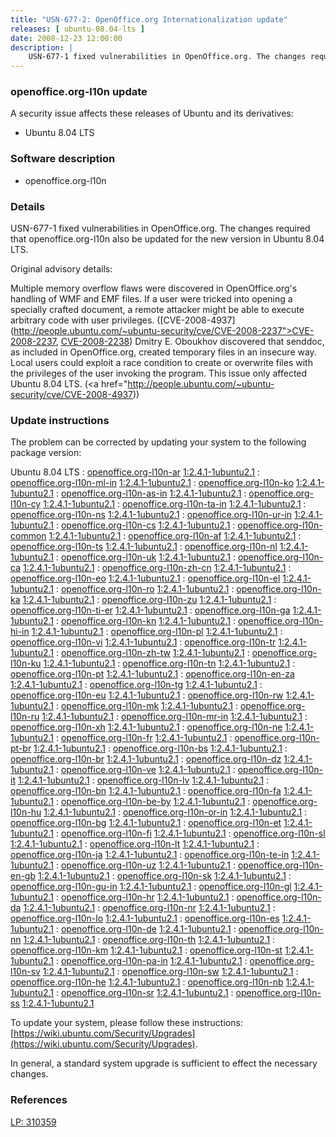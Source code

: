 ```yaml
---
title: "USN-677-2: OpenOffice.org Internationalization update"
releases: [ ubuntu-08.04-lts ]
date: 2008-12-23 12:00:00
description: |
    USN-677-1 fixed vulnerabilities in OpenOffice.org. The changes required that openoffice.org-l10n also be updated for the new version in Ubuntu 8.04 LTS.
--- 
```

 
### openoffice.org-l10n update

A security issue affects these releases of Ubuntu and its derivatives:

* Ubuntu 8.04 LTS

### Software description

* openoffice.org-l10n 

### Details

USN-677-1 fixed vulnerabilities in OpenOffice.org. The changes required that openoffice.org-l10n also be updated for the new version in Ubuntu 8.04 LTS.

Original advisory details:

 Multiple memory overflow flaws were discovered in OpenOffice.org&#39;s handling of WMF and EMF files. If a user were tricked into opening a specially crafted document, a remote attacker might be able to execute arbitrary code with user privileges. ([CVE-2008-4937](http://people.ubuntu.com/~ubuntu-security/cve/CVE-2008-2237">CVE-2008-2237</a>, <a href="http://people.ubuntu.com/~ubuntu-security/cve/CVE-2008-2238">CVE-2008-2238</a>) Dmitry E. Oboukhov discovered that senddoc, as included in OpenOffice.org, created temporary files in an insecure way. Local users could exploit a race condition to create or overwrite files with the privileges of the user invoking the program. This issue only affected Ubuntu 8.04 LTS. (<a href="http://people.ubuntu.com/~ubuntu-security/cve/CVE-2008-4937)) 

### Update instructions

The problem can be corrected by updating your system to the following package version:

Ubuntu 8.04 LTS
 : [openoffice.org-l10n-ar](https://launchpad.net/ubuntu/+source/openoffice.org-l10n) <span> [1:2.4.1-1ubuntu2.1](https://launchpad.net/ubuntu/+source/openoffice.org-l10n/1:2.4.1-1ubuntu2.1) </span> 
 : [openoffice.org-l10n-ml-in](https://launchpad.net/ubuntu/+source/openoffice.org-l10n) <span> [1:2.4.1-1ubuntu2.1](https://launchpad.net/ubuntu/+source/openoffice.org-l10n/1:2.4.1-1ubuntu2.1) </span> 
 : [openoffice.org-l10n-ko](https://launchpad.net/ubuntu/+source/openoffice.org-l10n) <span> [1:2.4.1-1ubuntu2.1](https://launchpad.net/ubuntu/+source/openoffice.org-l10n/1:2.4.1-1ubuntu2.1) </span> 
 : [openoffice.org-l10n-as-in](https://launchpad.net/ubuntu/+source/openoffice.org-l10n) <span> [1:2.4.1-1ubuntu2.1](https://launchpad.net/ubuntu/+source/openoffice.org-l10n/1:2.4.1-1ubuntu2.1) </span> 
 : [openoffice.org-l10n-cy](https://launchpad.net/ubuntu/+source/openoffice.org-l10n) <span> [1:2.4.1-1ubuntu2.1](https://launchpad.net/ubuntu/+source/openoffice.org-l10n/1:2.4.1-1ubuntu2.1) </span> 
 : [openoffice.org-l10n-ta-in](https://launchpad.net/ubuntu/+source/openoffice.org-l10n) <span> [1:2.4.1-1ubuntu2.1](https://launchpad.net/ubuntu/+source/openoffice.org-l10n/1:2.4.1-1ubuntu2.1) </span> 
 : [openoffice.org-l10n-ns](https://launchpad.net/ubuntu/+source/openoffice.org-l10n) <span> [1:2.4.1-1ubuntu2.1](https://launchpad.net/ubuntu/+source/openoffice.org-l10n/1:2.4.1-1ubuntu2.1) </span> 
 : [openoffice.org-l10n-ur-in](https://launchpad.net/ubuntu/+source/openoffice.org-l10n) <span> [1:2.4.1-1ubuntu2.1](https://launchpad.net/ubuntu/+source/openoffice.org-l10n/1:2.4.1-1ubuntu2.1) </span> 
 : [openoffice.org-l10n-cs](https://launchpad.net/ubuntu/+source/openoffice.org-l10n) <span> [1:2.4.1-1ubuntu2.1](https://launchpad.net/ubuntu/+source/openoffice.org-l10n/1:2.4.1-1ubuntu2.1) </span> 
 : [openoffice.org-l10n-common](https://launchpad.net/ubuntu/+source/openoffice.org-l10n) <span> [1:2.4.1-1ubuntu2.1](https://launchpad.net/ubuntu/+source/openoffice.org-l10n/1:2.4.1-1ubuntu2.1) </span> 
 : [openoffice.org-l10n-af](https://launchpad.net/ubuntu/+source/openoffice.org-l10n) <span> [1:2.4.1-1ubuntu2.1](https://launchpad.net/ubuntu/+source/openoffice.org-l10n/1:2.4.1-1ubuntu2.1) </span> 
 : [openoffice.org-l10n-ts](https://launchpad.net/ubuntu/+source/openoffice.org-l10n) <span> [1:2.4.1-1ubuntu2.1](https://launchpad.net/ubuntu/+source/openoffice.org-l10n/1:2.4.1-1ubuntu2.1) </span> 
 : [openoffice.org-l10n-nl](https://launchpad.net/ubuntu/+source/openoffice.org-l10n) <span> [1:2.4.1-1ubuntu2.1](https://launchpad.net/ubuntu/+source/openoffice.org-l10n/1:2.4.1-1ubuntu2.1) </span> 
 : [openoffice.org-l10n-uk](https://launchpad.net/ubuntu/+source/openoffice.org-l10n) <span> [1:2.4.1-1ubuntu2.1](https://launchpad.net/ubuntu/+source/openoffice.org-l10n/1:2.4.1-1ubuntu2.1) </span> 
 : [openoffice.org-l10n-ca](https://launchpad.net/ubuntu/+source/openoffice.org-l10n) <span> [1:2.4.1-1ubuntu2.1](https://launchpad.net/ubuntu/+source/openoffice.org-l10n/1:2.4.1-1ubuntu2.1) </span> 
 : [openoffice.org-l10n-zh-cn](https://launchpad.net/ubuntu/+source/openoffice.org-l10n) <span> [1:2.4.1-1ubuntu2.1](https://launchpad.net/ubuntu/+source/openoffice.org-l10n/1:2.4.1-1ubuntu2.1) </span> 
 : [openoffice.org-l10n-eo](https://launchpad.net/ubuntu/+source/openoffice.org-l10n) <span> [1:2.4.1-1ubuntu2.1](https://launchpad.net/ubuntu/+source/openoffice.org-l10n/1:2.4.1-1ubuntu2.1) </span> 
 : [openoffice.org-l10n-el](https://launchpad.net/ubuntu/+source/openoffice.org-l10n) <span> [1:2.4.1-1ubuntu2.1](https://launchpad.net/ubuntu/+source/openoffice.org-l10n/1:2.4.1-1ubuntu2.1) </span> 
 : [openoffice.org-l10n-ro](https://launchpad.net/ubuntu/+source/openoffice.org-l10n) <span> [1:2.4.1-1ubuntu2.1](https://launchpad.net/ubuntu/+source/openoffice.org-l10n/1:2.4.1-1ubuntu2.1) </span> 
 : [openoffice.org-l10n-ka](https://launchpad.net/ubuntu/+source/openoffice.org-l10n) <span> [1:2.4.1-1ubuntu2.1](https://launchpad.net/ubuntu/+source/openoffice.org-l10n/1:2.4.1-1ubuntu2.1) </span> 
 : [openoffice.org-l10n-zu](https://launchpad.net/ubuntu/+source/openoffice.org-l10n) <span> [1:2.4.1-1ubuntu2.1](https://launchpad.net/ubuntu/+source/openoffice.org-l10n/1:2.4.1-1ubuntu2.1) </span> 
 : [openoffice.org-l10n-ti-er](https://launchpad.net/ubuntu/+source/openoffice.org-l10n) <span> [1:2.4.1-1ubuntu2.1](https://launchpad.net/ubuntu/+source/openoffice.org-l10n/1:2.4.1-1ubuntu2.1) </span> 
 : [openoffice.org-l10n-ga](https://launchpad.net/ubuntu/+source/openoffice.org-l10n) <span> [1:2.4.1-1ubuntu2.1](https://launchpad.net/ubuntu/+source/openoffice.org-l10n/1:2.4.1-1ubuntu2.1) </span> 
 : [openoffice.org-l10n-kn](https://launchpad.net/ubuntu/+source/openoffice.org-l10n) <span> [1:2.4.1-1ubuntu2.1](https://launchpad.net/ubuntu/+source/openoffice.org-l10n/1:2.4.1-1ubuntu2.1) </span> 
 : [openoffice.org-l10n-hi-in](https://launchpad.net/ubuntu/+source/openoffice.org-l10n) <span> [1:2.4.1-1ubuntu2.1](https://launchpad.net/ubuntu/+source/openoffice.org-l10n/1:2.4.1-1ubuntu2.1) </span> 
 : [openoffice.org-l10n-pl](https://launchpad.net/ubuntu/+source/openoffice.org-l10n) <span> [1:2.4.1-1ubuntu2.1](https://launchpad.net/ubuntu/+source/openoffice.org-l10n/1:2.4.1-1ubuntu2.1) </span> 
 : [openoffice.org-l10n-vi](https://launchpad.net/ubuntu/+source/openoffice.org-l10n) <span> [1:2.4.1-1ubuntu2.1](https://launchpad.net/ubuntu/+source/openoffice.org-l10n/1:2.4.1-1ubuntu2.1) </span> 
 : [openoffice.org-l10n-tr](https://launchpad.net/ubuntu/+source/openoffice.org-l10n) <span> [1:2.4.1-1ubuntu2.1](https://launchpad.net/ubuntu/+source/openoffice.org-l10n/1:2.4.1-1ubuntu2.1) </span> 
 : [openoffice.org-l10n-zh-tw](https://launchpad.net/ubuntu/+source/openoffice.org-l10n) <span> [1:2.4.1-1ubuntu2.1](https://launchpad.net/ubuntu/+source/openoffice.org-l10n/1:2.4.1-1ubuntu2.1) </span> 
 : [openoffice.org-l10n-ku](https://launchpad.net/ubuntu/+source/openoffice.org-l10n) <span> [1:2.4.1-1ubuntu2.1](https://launchpad.net/ubuntu/+source/openoffice.org-l10n/1:2.4.1-1ubuntu2.1) </span> 
 : [openoffice.org-l10n-tn](https://launchpad.net/ubuntu/+source/openoffice.org-l10n) <span> [1:2.4.1-1ubuntu2.1](https://launchpad.net/ubuntu/+source/openoffice.org-l10n/1:2.4.1-1ubuntu2.1) </span> 
 : [openoffice.org-l10n-pt](https://launchpad.net/ubuntu/+source/openoffice.org-l10n) <span> [1:2.4.1-1ubuntu2.1](https://launchpad.net/ubuntu/+source/openoffice.org-l10n/1:2.4.1-1ubuntu2.1) </span> 
 : [openoffice.org-l10n-en-za](https://launchpad.net/ubuntu/+source/openoffice.org-l10n) <span> [1:2.4.1-1ubuntu2.1](https://launchpad.net/ubuntu/+source/openoffice.org-l10n/1:2.4.1-1ubuntu2.1) </span> 
 : [openoffice.org-l10n-tg](https://launchpad.net/ubuntu/+source/openoffice.org-l10n) <span> [1:2.4.1-1ubuntu2.1](https://launchpad.net/ubuntu/+source/openoffice.org-l10n/1:2.4.1-1ubuntu2.1) </span> 
 : [openoffice.org-l10n-eu](https://launchpad.net/ubuntu/+source/openoffice.org-l10n) <span> [1:2.4.1-1ubuntu2.1](https://launchpad.net/ubuntu/+source/openoffice.org-l10n/1:2.4.1-1ubuntu2.1) </span> 
 : [openoffice.org-l10n-rw](https://launchpad.net/ubuntu/+source/openoffice.org-l10n) <span> [1:2.4.1-1ubuntu2.1](https://launchpad.net/ubuntu/+source/openoffice.org-l10n/1:2.4.1-1ubuntu2.1) </span> 
 : [openoffice.org-l10n-mk](https://launchpad.net/ubuntu/+source/openoffice.org-l10n) <span> [1:2.4.1-1ubuntu2.1](https://launchpad.net/ubuntu/+source/openoffice.org-l10n/1:2.4.1-1ubuntu2.1) </span> 
 : [openoffice.org-l10n-ru](https://launchpad.net/ubuntu/+source/openoffice.org-l10n) <span> [1:2.4.1-1ubuntu2.1](https://launchpad.net/ubuntu/+source/openoffice.org-l10n/1:2.4.1-1ubuntu2.1) </span> 
 : [openoffice.org-l10n-mr-in](https://launchpad.net/ubuntu/+source/openoffice.org-l10n) <span> [1:2.4.1-1ubuntu2.1](https://launchpad.net/ubuntu/+source/openoffice.org-l10n/1:2.4.1-1ubuntu2.1) </span> 
 : [openoffice.org-l10n-xh](https://launchpad.net/ubuntu/+source/openoffice.org-l10n) <span> [1:2.4.1-1ubuntu2.1](https://launchpad.net/ubuntu/+source/openoffice.org-l10n/1:2.4.1-1ubuntu2.1) </span> 
 : [openoffice.org-l10n-ne](https://launchpad.net/ubuntu/+source/openoffice.org-l10n) <span> [1:2.4.1-1ubuntu2.1](https://launchpad.net/ubuntu/+source/openoffice.org-l10n/1:2.4.1-1ubuntu2.1) </span> 
 : [openoffice.org-l10n-fr](https://launchpad.net/ubuntu/+source/openoffice.org-l10n) <span> [1:2.4.1-1ubuntu2.1](https://launchpad.net/ubuntu/+source/openoffice.org-l10n/1:2.4.1-1ubuntu2.1) </span> 
 : [openoffice.org-l10n-pt-br](https://launchpad.net/ubuntu/+source/openoffice.org-l10n) <span> [1:2.4.1-1ubuntu2.1](https://launchpad.net/ubuntu/+source/openoffice.org-l10n/1:2.4.1-1ubuntu2.1) </span> 
 : [openoffice.org-l10n-bs](https://launchpad.net/ubuntu/+source/openoffice.org-l10n) <span> [1:2.4.1-1ubuntu2.1](https://launchpad.net/ubuntu/+source/openoffice.org-l10n/1:2.4.1-1ubuntu2.1) </span> 
 : [openoffice.org-l10n-br](https://launchpad.net/ubuntu/+source/openoffice.org-l10n) <span> [1:2.4.1-1ubuntu2.1](https://launchpad.net/ubuntu/+source/openoffice.org-l10n/1:2.4.1-1ubuntu2.1) </span> 
 : [openoffice.org-l10n-dz](https://launchpad.net/ubuntu/+source/openoffice.org-l10n) <span> [1:2.4.1-1ubuntu2.1](https://launchpad.net/ubuntu/+source/openoffice.org-l10n/1:2.4.1-1ubuntu2.1) </span> 
 : [openoffice.org-l10n-ve](https://launchpad.net/ubuntu/+source/openoffice.org-l10n) <span> [1:2.4.1-1ubuntu2.1](https://launchpad.net/ubuntu/+source/openoffice.org-l10n/1:2.4.1-1ubuntu2.1) </span> 
 : [openoffice.org-l10n-it](https://launchpad.net/ubuntu/+source/openoffice.org-l10n) <span> [1:2.4.1-1ubuntu2.1](https://launchpad.net/ubuntu/+source/openoffice.org-l10n/1:2.4.1-1ubuntu2.1) </span> 
 : [openoffice.org-l10n-lv](https://launchpad.net/ubuntu/+source/openoffice.org-l10n) <span> [1:2.4.1-1ubuntu2.1](https://launchpad.net/ubuntu/+source/openoffice.org-l10n/1:2.4.1-1ubuntu2.1) </span> 
 : [openoffice.org-l10n-bn](https://launchpad.net/ubuntu/+source/openoffice.org-l10n) <span> [1:2.4.1-1ubuntu2.1](https://launchpad.net/ubuntu/+source/openoffice.org-l10n/1:2.4.1-1ubuntu2.1) </span> 
 : [openoffice.org-l10n-fa](https://launchpad.net/ubuntu/+source/openoffice.org-l10n) <span> [1:2.4.1-1ubuntu2.1](https://launchpad.net/ubuntu/+source/openoffice.org-l10n/1:2.4.1-1ubuntu2.1) </span> 
 : [openoffice.org-l10n-be-by](https://launchpad.net/ubuntu/+source/openoffice.org-l10n) <span> [1:2.4.1-1ubuntu2.1](https://launchpad.net/ubuntu/+source/openoffice.org-l10n/1:2.4.1-1ubuntu2.1) </span> 
 : [openoffice.org-l10n-hu](https://launchpad.net/ubuntu/+source/openoffice.org-l10n) <span> [1:2.4.1-1ubuntu2.1](https://launchpad.net/ubuntu/+source/openoffice.org-l10n/1:2.4.1-1ubuntu2.1) </span> 
 : [openoffice.org-l10n-or-in](https://launchpad.net/ubuntu/+source/openoffice.org-l10n) <span> [1:2.4.1-1ubuntu2.1](https://launchpad.net/ubuntu/+source/openoffice.org-l10n/1:2.4.1-1ubuntu2.1) </span> 
 : [openoffice.org-l10n-bg](https://launchpad.net/ubuntu/+source/openoffice.org-l10n) <span> [1:2.4.1-1ubuntu2.1](https://launchpad.net/ubuntu/+source/openoffice.org-l10n/1:2.4.1-1ubuntu2.1) </span> 
 : [openoffice.org-l10n-et](https://launchpad.net/ubuntu/+source/openoffice.org-l10n) <span> [1:2.4.1-1ubuntu2.1](https://launchpad.net/ubuntu/+source/openoffice.org-l10n/1:2.4.1-1ubuntu2.1) </span> 
 : [openoffice.org-l10n-fi](https://launchpad.net/ubuntu/+source/openoffice.org-l10n) <span> [1:2.4.1-1ubuntu2.1](https://launchpad.net/ubuntu/+source/openoffice.org-l10n/1:2.4.1-1ubuntu2.1) </span> 
 : [openoffice.org-l10n-sl](https://launchpad.net/ubuntu/+source/openoffice.org-l10n) <span> [1:2.4.1-1ubuntu2.1](https://launchpad.net/ubuntu/+source/openoffice.org-l10n/1:2.4.1-1ubuntu2.1) </span> 
 : [openoffice.org-l10n-lt](https://launchpad.net/ubuntu/+source/openoffice.org-l10n) <span> [1:2.4.1-1ubuntu2.1](https://launchpad.net/ubuntu/+source/openoffice.org-l10n/1:2.4.1-1ubuntu2.1) </span> 
 : [openoffice.org-l10n-ja](https://launchpad.net/ubuntu/+source/openoffice.org-l10n) <span> [1:2.4.1-1ubuntu2.1](https://launchpad.net/ubuntu/+source/openoffice.org-l10n/1:2.4.1-1ubuntu2.1) </span> 
 : [openoffice.org-l10n-te-in](https://launchpad.net/ubuntu/+source/openoffice.org-l10n) <span> [1:2.4.1-1ubuntu2.1](https://launchpad.net/ubuntu/+source/openoffice.org-l10n/1:2.4.1-1ubuntu2.1) </span> 
 : [openoffice.org-l10n-uz](https://launchpad.net/ubuntu/+source/openoffice.org-l10n) <span> [1:2.4.1-1ubuntu2.1](https://launchpad.net/ubuntu/+source/openoffice.org-l10n/1:2.4.1-1ubuntu2.1) </span> 
 : [openoffice.org-l10n-en-gb](https://launchpad.net/ubuntu/+source/openoffice.org-l10n) <span> [1:2.4.1-1ubuntu2.1](https://launchpad.net/ubuntu/+source/openoffice.org-l10n/1:2.4.1-1ubuntu2.1) </span> 
 : [openoffice.org-l10n-sk](https://launchpad.net/ubuntu/+source/openoffice.org-l10n) <span> [1:2.4.1-1ubuntu2.1](https://launchpad.net/ubuntu/+source/openoffice.org-l10n/1:2.4.1-1ubuntu2.1) </span> 
 : [openoffice.org-l10n-gu-in](https://launchpad.net/ubuntu/+source/openoffice.org-l10n) <span> [1:2.4.1-1ubuntu2.1](https://launchpad.net/ubuntu/+source/openoffice.org-l10n/1:2.4.1-1ubuntu2.1) </span> 
 : [openoffice.org-l10n-gl](https://launchpad.net/ubuntu/+source/openoffice.org-l10n) <span> [1:2.4.1-1ubuntu2.1](https://launchpad.net/ubuntu/+source/openoffice.org-l10n/1:2.4.1-1ubuntu2.1) </span> 
 : [openoffice.org-l10n-hr](https://launchpad.net/ubuntu/+source/openoffice.org-l10n) <span> [1:2.4.1-1ubuntu2.1](https://launchpad.net/ubuntu/+source/openoffice.org-l10n/1:2.4.1-1ubuntu2.1) </span> 
 : [openoffice.org-l10n-da](https://launchpad.net/ubuntu/+source/openoffice.org-l10n) <span> [1:2.4.1-1ubuntu2.1](https://launchpad.net/ubuntu/+source/openoffice.org-l10n/1:2.4.1-1ubuntu2.1) </span> 
 : [openoffice.org-l10n-nr](https://launchpad.net/ubuntu/+source/openoffice.org-l10n) <span> [1:2.4.1-1ubuntu2.1](https://launchpad.net/ubuntu/+source/openoffice.org-l10n/1:2.4.1-1ubuntu2.1) </span> 
 : [openoffice.org-l10n-lo](https://launchpad.net/ubuntu/+source/openoffice.org-l10n) <span> [1:2.4.1-1ubuntu2.1](https://launchpad.net/ubuntu/+source/openoffice.org-l10n/1:2.4.1-1ubuntu2.1) </span> 
 : [openoffice.org-l10n-es](https://launchpad.net/ubuntu/+source/openoffice.org-l10n) <span> [1:2.4.1-1ubuntu2.1](https://launchpad.net/ubuntu/+source/openoffice.org-l10n/1:2.4.1-1ubuntu2.1) </span> 
 : [openoffice.org-l10n-de](https://launchpad.net/ubuntu/+source/openoffice.org-l10n) <span> [1:2.4.1-1ubuntu2.1](https://launchpad.net/ubuntu/+source/openoffice.org-l10n/1:2.4.1-1ubuntu2.1) </span> 
 : [openoffice.org-l10n-nn](https://launchpad.net/ubuntu/+source/openoffice.org-l10n) <span> [1:2.4.1-1ubuntu2.1](https://launchpad.net/ubuntu/+source/openoffice.org-l10n/1:2.4.1-1ubuntu2.1) </span> 
 : [openoffice.org-l10n-th](https://launchpad.net/ubuntu/+source/openoffice.org-l10n) <span> [1:2.4.1-1ubuntu2.1](https://launchpad.net/ubuntu/+source/openoffice.org-l10n/1:2.4.1-1ubuntu2.1) </span> 
 : [openoffice.org-l10n-km](https://launchpad.net/ubuntu/+source/openoffice.org-l10n) <span> [1:2.4.1-1ubuntu2.1](https://launchpad.net/ubuntu/+source/openoffice.org-l10n/1:2.4.1-1ubuntu2.1) </span> 
 : [openoffice.org-l10n-st](https://launchpad.net/ubuntu/+source/openoffice.org-l10n) <span> [1:2.4.1-1ubuntu2.1](https://launchpad.net/ubuntu/+source/openoffice.org-l10n/1:2.4.1-1ubuntu2.1) </span> 
 : [openoffice.org-l10n-pa-in](https://launchpad.net/ubuntu/+source/openoffice.org-l10n) <span> [1:2.4.1-1ubuntu2.1](https://launchpad.net/ubuntu/+source/openoffice.org-l10n/1:2.4.1-1ubuntu2.1) </span> 
 : [openoffice.org-l10n-sv](https://launchpad.net/ubuntu/+source/openoffice.org-l10n) <span> [1:2.4.1-1ubuntu2.1](https://launchpad.net/ubuntu/+source/openoffice.org-l10n/1:2.4.1-1ubuntu2.1) </span> 
 : [openoffice.org-l10n-sw](https://launchpad.net/ubuntu/+source/openoffice.org-l10n) <span> [1:2.4.1-1ubuntu2.1](https://launchpad.net/ubuntu/+source/openoffice.org-l10n/1:2.4.1-1ubuntu2.1) </span> 
 : [openoffice.org-l10n-he](https://launchpad.net/ubuntu/+source/openoffice.org-l10n) <span> [1:2.4.1-1ubuntu2.1](https://launchpad.net/ubuntu/+source/openoffice.org-l10n/1:2.4.1-1ubuntu2.1) </span> 
 : [openoffice.org-l10n-nb](https://launchpad.net/ubuntu/+source/openoffice.org-l10n) <span> [1:2.4.1-1ubuntu2.1](https://launchpad.net/ubuntu/+source/openoffice.org-l10n/1:2.4.1-1ubuntu2.1) </span> 
 : [openoffice.org-l10n-sr](https://launchpad.net/ubuntu/+source/openoffice.org-l10n) <span> [1:2.4.1-1ubuntu2.1](https://launchpad.net/ubuntu/+source/openoffice.org-l10n/1:2.4.1-1ubuntu2.1) </span> 
 : [openoffice.org-l10n-ss](https://launchpad.net/ubuntu/+source/openoffice.org-l10n) <span> [1:2.4.1-1ubuntu2.1](https://launchpad.net/ubuntu/+source/openoffice.org-l10n/1:2.4.1-1ubuntu2.1) </span> 

To update your system, please follow these instructions: [https://wiki.ubuntu.com/Security/Upgrades](https://wiki.ubuntu.com/Security/Upgrades).

In general, a standard system upgrade is sufficient to effect the necessary changes. 

### References

 [LP: 310359](https://launchpad.net/bugs/310359)
 
